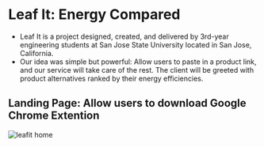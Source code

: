 # Leaf It: Energy Compared
* Leaf It is a project designed, created, and delivered by 3rd-year engineering students at San Jose State University located in San Jose, California.
* Our idea was simple but powerful: Allow users to paste in a product link, and our service will take care of the rest. The client will be greeted with product alternatives ranked by their energy efficiencies.

## Landing Page: Allow users to download Google Chrome Extention
![leafit home](https://user-images.githubusercontent.com/63386979/134818485-71532fed-b2a2-4421-8d49-cee37c200fec.png)
